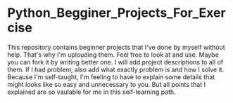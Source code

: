 # Python_Begginer_Projects_For_Exercise
This repository contains beginner projects that I've done by myself without help. That's why I'm uplouding them.
Feel free to look at and use. Maybe you can fork it by writing better one.
I will add project descriptions to all of them.
If I had problem, also add what exactly problem is and how I solve it.
Because I'm self-taught, I'm feeling to have to explain some details that might looks like so easy and unnecessary to you.
But all points that I explained are so vaulable for me in this self-learning path. 

